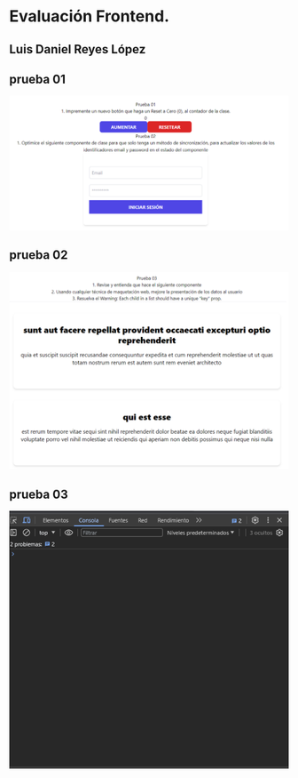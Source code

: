 # Evaluación Frontend.
## Luis Daniel Reyes López

## prueba 01
![Descripción de la imagen](/src/img/image1.png)

## prueba 02
![Descripción de la imagen](/src/img/image2.png)

## prueba 03
![Descripción de la imagen](/src/img/image3.png)

